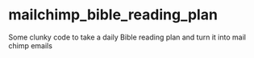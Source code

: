 # mailchimp_bible_reading_plan
Some clunky code to take a daily Bible reading plan and turn it into mail chimp emails
